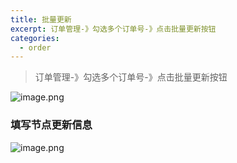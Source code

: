 ```yaml
---
title: 批量更新
excerpt: 订单管理-》勾选多个订单号-》点击批量更新按钮
categories:
  - order
---
```

> 订单管理-》勾选多个订单号-》点击批量更新按钮

![image.png](/images/image11.png)

### 填写节点更新信息
![image.png](/images/image12.png)
